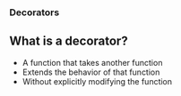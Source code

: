 ### Decorators

## What is a decorator?
- A function that takes another function
- Extends the behavior of that function
- Without explicitly modifying the function
